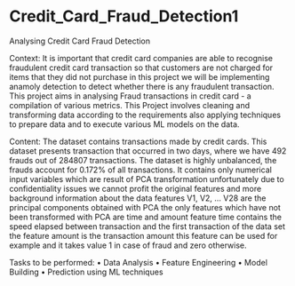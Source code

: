 # Credit_Card_Fraud_Detection1
Analysing Credit Card Fraud Detection

Context:
It is important that credit card companies are able to recognise fraudulent credit card transaction so that customers are not charged for items that they did not purchase in this project we will be implementing anamoly detection to detect whether there is any fraudulent transaction.
This project aims in analysing Fraud transactions in credit card - a compilation of various metrics. This Project involves cleaning and transforming data according to the requirements also applying techniques to prepare data and to execute various ML models on the data.

Content:
The dataset contains transactions made by credit cards.
This dataset presents transaction that occurred in two days, where we have 492 frauds out of 284807 transactions. The dataset is highly unbalanced, the frauds account for 0.172% of all transactions.
It contains only numerical input variables which are result of PCA transformation unfortunately due to confidentiality issues we cannot profit the original features and more background information about the data features V1, V2, … V28 are the principal components obtained with PCA the only features which have not been transformed with PCA are time and amount feature time contains the speed elapsed between transaction and the first transaction of the data set the feature amount is the transaction amount this feature can be used for example and it takes value 1 in case of fraud and zero otherwise.

Tasks to be performed:
•	Data Analysis
•	Feature Engineering
•	Model Building
•	Prediction using ML techniques

